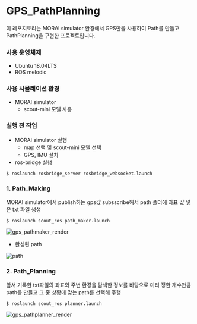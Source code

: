 # GPS_PathPlanning
이 레포지토리는 MORAI simulator 환경에서 GPS만을 사용하여 Path를 만들고 PathPlanning을 구현한 프로젝트입니다.<br>

### 사용 운영체제
- Ubuntu 18.04LTS
- ROS melodic

### 사용 시뮬레이션 환경
- MORAI simulator
    - scout-mini 모델 사용

### 실행 전 작업
- MORAI simulator 실행
    - map 선택 및 scout-mini 모델 선택
    - GPS, IMU 설치
- ros-bridge 실행
```
$ roslaunch rosbridge_server rosbridge_websocket.launch
```
### 1. Path_Making
MORAI simulator에서 publish하는 gps값 subsscribe해서 path 폴더에 좌표 값 넣은 txt 파일 생성
```
$ roslaunch scout_ros path_maker.launch
```
![gps_pathmaker_render](https://github.com/Choi0914/GPS_PathPlanning/assets/121415776/b3ecce11-921f-40cb-ad5c-804b20eeb147)

- 완성된 path

![path](https://github.com/Choi0914/GPS_PathPlanning/assets/121415776/156702ab-7dbe-4139-90ea-3835a41bb021)


### 2. Path_Planning
앞서 기록한 txt파일의 좌표와 주변 환경을 탐색한 정보를 바탕으로 미리 정한 개수만큼 path를 만들고 그 중 상황에 맞는 path를 선택해 주행

```
$ roslaunch scout_ros planner.launch
```
![gps_pathplanner_render](https://github.com/Choi0914/GPS_PathPlanning/assets/121415776/49134d75-6e0e-4027-b59d-dbaa3a3626a4)
